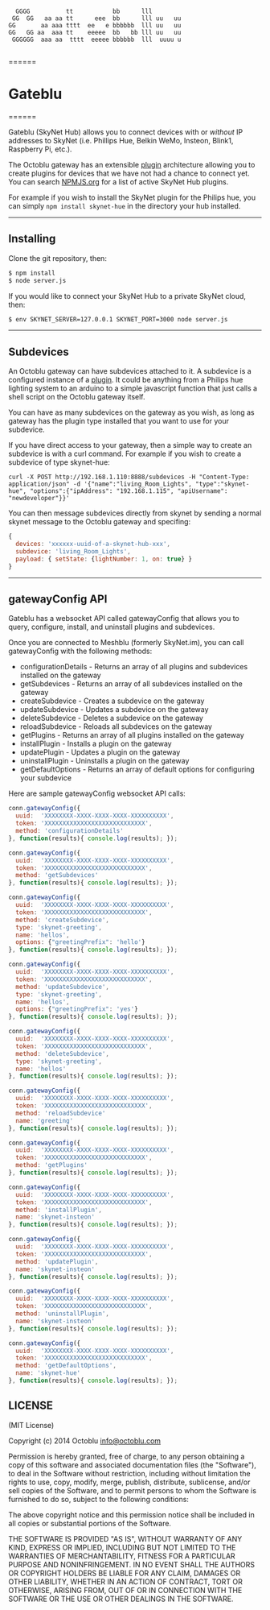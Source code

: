 ```

  GGGG          tt           bb      lll         
 GG  GG   aa aa tt      eee  bb      lll uu   uu 
GG       aa aaa tttt  ee   e bbbbbb  lll uu   uu 
GG   GG aa  aaa tt    eeeee  bb   bb lll uu   uu 
 GGGGGG  aaa aa  tttt  eeeee bbbbbb  lll  uuuu u 
                                                                                               
```
======

# Gateblu

======

Gateblu (SkyNet Hub) allows you to connect devices with or *without* IP addresses to SkyNet (i.e. Phillips Hue, Belkin WeMo, Insteon, Blink1, Raspberry Pi, etc.).

The Octoblu gateway has an extensible [plugin](./plugins.md) architecture allowing you to create plugins for devices that we have not had a chance to connect yet.  You can search [NPMJS.org](https://www.npmjs.org/search?q=skynet-plugin) for a list of active SkyNet Hub plugins.

For example if you wish to install the SkyNet plugin for the Philips hue, you can simply `npm install skynet-hue` in the directory your hub installed.

--------------------


## Installing

Clone the git repository, then:

```bash
$ npm install
$ node server.js
```

If you would like to connect your SkyNet Hub to a private SkyNet cloud, then:

```bash
$ env SKYNET_SERVER=127.0.0.1 SKYNET_PORT=3000 node server.js
```

--------------------


## Subdevices

An Octoblu gateway can have subdevices attached to it.  A subdevice is a configured instance of a [plugin](./plugins.md).  It could be anything from a Philips hue lighting system to an arduino to a simple javascript function that just calls a shell script on the Octoblu gateway itself.  

You can have as many subdevices on the gateway as you wish, as long as gateway has the plugin type installed that you want to use for your subdevice.


If you have direct access to your gateway, then a simple way to create an subdevice is with a curl command.  For example if you wish to create a subdevice of type skynet-hue:

```
curl -X POST http://192.168.1.110:8888/subdevices -H "Content-Type: application/json" -d '{"name":"living_Room_Lights", "type":"skynet-hue", "options":{"ipAddress": "192.168.1.115", "apiUsername": "newdeveloper"}}'
```

You can then message subdevices directly from skynet by sending a normal skynet message to the Octoblu gateway and specifing:

```javascript
{
  devices: 'xxxxxx-uuid-of-a-skynet-hub-xxx',
  subdevice: 'living_Room_Lights',
  payload: { setState: {lightNumber: 1, on: true} }
}
```


--------------------


## gatewayConfig API

Gateblu has a websocket API called gatewayConfig that allows you to query, configure, install, and uninstall plugins and subdevices.  

Once you are connected to Meshblu (formerly SkyNet.im), you can call gatewayConfig with the following methods:

* configurationDetails - Returns an array of all plugins and subdevices installed on the gateway
* getSubdevices - Returns an array of all subdevices installed on the gateway
* createSubdevice - Creates a subdevice on the gateway
* updateSubdevice - Updates a subdevice on the gateway
* deleteSubdevice - Deletes a subdevice on the gateway
* reloadSubdevice - Reloads all subdevices on the gateway
* getPlugins - Returns an array of all plugins installed on the gateway
* installPlugin - Installs a plugin on the gateway
* updatePlugin - Updates a plugin on the gateway
* uninstallPlugin - Uninstalls a plugin on the gateway
* getDefaultOptions - Returns an array of default options for configuring your subdevice

Here are sample gatewayConfig websocket API calls:

```javascript
conn.gatewayConfig({
  uuid:  'XXXXXXXX-XXXX-XXXX-XXXX-XXXXXXXXXX',
  token: 'XXXXXXXXXXXXXXXXXXXXXXXXXXXX',
  method: 'configurationDetails'
}, function(results){ console.log(results); });

conn.gatewayConfig({
  uuid:  'XXXXXXXX-XXXX-XXXX-XXXX-XXXXXXXXXX',
  token: 'XXXXXXXXXXXXXXXXXXXXXXXXXXXX',
  method: 'getSubdevices'
}, function(results){ console.log(results); });

conn.gatewayConfig({
  uuid:  'XXXXXXXX-XXXX-XXXX-XXXX-XXXXXXXXXX',
  token: 'XXXXXXXXXXXXXXXXXXXXXXXXXXXX',
  method: 'createSubdevice',
  type: 'skynet-greeting',
  name: 'hellos',
  options: {"greetingPrefix": 'hello'}
}, function(results){ console.log(results); });

conn.gatewayConfig({
  uuid:  'XXXXXXXX-XXXX-XXXX-XXXX-XXXXXXXXXX',
  token: 'XXXXXXXXXXXXXXXXXXXXXXXXXXXX',
  method: 'updateSubdevice',
  type: 'skynet-greeting',
  name: 'hellos',
  options: {"greetingPrefix": 'yes'}
}, function(results){ console.log(results); });

conn.gatewayConfig({
  uuid:  'XXXXXXXX-XXXX-XXXX-XXXX-XXXXXXXXXX',
  token: 'XXXXXXXXXXXXXXXXXXXXXXXXXXXX',
  method: 'deleteSubdevice',
  type: 'skynet-greeting',
  name: 'hellos'
}, function(results){ console.log(results); });

conn.gatewayConfig({
  uuid:  'XXXXXXXX-XXXX-XXXX-XXXX-XXXXXXXXXX',
  token: 'XXXXXXXXXXXXXXXXXXXXXXXXXXXX',
  method: 'reloadSubdevice'
  name: 'greeting'
}, function(results){ console.log(results); });

conn.gatewayConfig({
  uuid:  'XXXXXXXX-XXXX-XXXX-XXXX-XXXXXXXXXX',
  token: 'XXXXXXXXXXXXXXXXXXXXXXXXXXXX',
  method: 'getPlugins'
}, function(results){ console.log(results); });

conn.gatewayConfig({
  uuid:  'XXXXXXXX-XXXX-XXXX-XXXX-XXXXXXXXXX',
  token: 'XXXXXXXXXXXXXXXXXXXXXXXXXXXX',
  method: 'installPlugin',
  name: 'skynet-insteon'
}, function(results){ console.log(results); });

conn.gatewayConfig({
  uuid:  'XXXXXXXX-XXXX-XXXX-XXXX-XXXXXXXXXX',
  token: 'XXXXXXXXXXXXXXXXXXXXXXXXXXXX',
  method: 'updatePlugin',
  name: 'skynet-insteon'
}, function(results){ console.log(results); });

conn.gatewayConfig({
  uuid:  'XXXXXXXX-XXXX-XXXX-XXXX-XXXXXXXXXX',
  token: 'XXXXXXXXXXXXXXXXXXXXXXXXXXXX',
  method: 'uninstallPlugin',
  name: 'skynet-insteon'
}, function(results){ console.log(results); });

conn.gatewayConfig({
  uuid:  'XXXXXXXX-XXXX-XXXX-XXXX-XXXXXXXXXX',
  token: 'XXXXXXXXXXXXXXXXXXXXXXXXXXXX',
  method: 'getDefaultOptions',
  name: 'skynet-hue'
}, function(results){ console.log(results); });
```


LICENSE
-------

(MIT License)

Copyright (c) 2014 Octoblu <info@octoblu.com>

Permission is hereby granted, free of charge, to any person obtaining
a copy of this software and associated documentation files (the
"Software"), to deal in the Software without restriction, including
without limitation the rights to use, copy, modify, merge, publish,
distribute, sublicense, and/or sell copies of the Software, and to
permit persons to whom the Software is furnished to do so, subject to
the following conditions:

The above copyright notice and this permission notice shall be
included in all copies or substantial portions of the Software.

THE SOFTWARE IS PROVIDED "AS IS", WITHOUT WARRANTY OF ANY KIND,
EXPRESS OR IMPLIED, INCLUDING BUT NOT LIMITED TO THE WARRANTIES OF
MERCHANTABILITY, FITNESS FOR A PARTICULAR PURPOSE AND
NONINFRINGEMENT. IN NO EVENT SHALL THE AUTHORS OR COPYRIGHT HOLDERS BE
LIABLE FOR ANY CLAIM, DAMAGES OR OTHER LIABILITY, WHETHER IN AN ACTION
OF CONTRACT, TORT OR OTHERWISE, ARISING FROM, OUT OF OR IN CONNECTION
WITH THE SOFTWARE OR THE USE OR OTHER DEALINGS IN THE SOFTWARE.
